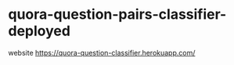 # quora-question-pairs-classifier-deployed

website https://quora-question-classifier.herokuapp.com/
